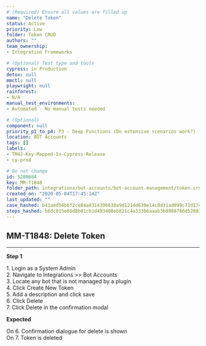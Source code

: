 ```yaml
---
# (Required) Ensure all values are filled up
name: "Delete Token"
status: Active
priority: Low
folder: Token CRUD
authors: ""
team_ownership: 
- Integration Frameworks

# (Optional) Test type and tools
cypress: in Production
detox: null
mmctl: null
playwright: null
rainforest: 
- N/A
manual_test_environments: 
- Automated - No manual tests needed

# (Optional)
component: null
priority_p1_to_p4: P3 - Deep Functions (Do extensive scenarios work?)
location: BOT Accounts
tags: []
labels: 
- TM4J-Key-Mapped-In-Cypress-Release
- cy-prod

# Do not change
id: 5280684
key: MM-T1848
folder_path: integrations/bot-accounts/bot-account-management/token-crud
created_on: "2020-05-04T17:45:14Z"
last_updated: ""
case_hashed: b41aed56b6f2ce84a8314396630a9d121dd630e14c8d31ad899c71d174ef6de5c88f9ddc719f7137a7ec42a45400cfe1
steps_hashed: b6dc815e66d8b81cb1d493408eb821c4a333b6aaab3b8988786d52803160fd2c6371e228c9a5207283315a82c4568555
---
```


## MM-T1848: Delete Token

---

**Step 1**

1\. Login as a System Admin\
2\. Navigate to Integrations >> Bot Accounts\
3\. Locate any bot that is not managed by a plugin\
4\. Click Create New Token\
5\. Add a description and click save\
6\. Click Delete\
7\. Click Delete in the confirmation modal

**Expected**

On 6. Confirmation dialogue for delete is shown\
On 7. Token is deleted
